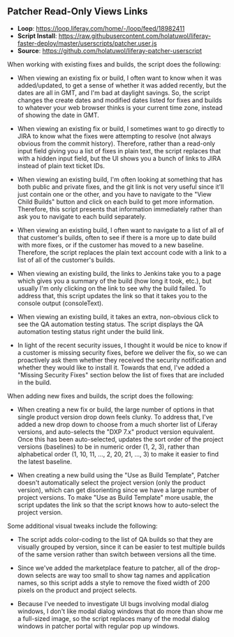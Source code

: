 ## Patcher Read-Only Views Links

* **Loop**: https://loop.liferay.com/home/-/loop/feed/18982411
* **Script Install**: https://raw.githubusercontent.com/holatuwol/liferay-faster-deploy/master/userscripts/patcher.user.js
* **Source**: https://github.com/holatuwol/liferay-patcher-userscript

When working with existing fixes and builds, the script does the following:

* When viewing an existing fix or build, I often want to know when it was added/updated, to get a sense of whether it was added recently, but the dates are all in GMT, and I'm bad at daylight savings. So, the script changes the create dates and modified dates listed for fixes and builds to whatever your web browser thinks is your current time zone, instead of showing the date in GMT.

* When viewing an existing fix or build, I sometimes want to go directly to JIRA to know what the fixes were attempting to resolve (not always obvious from the commit history). Therefore, rather than a read-only input field giving you a list of fixes in plain text, the script replaces that with a hidden input field, but the UI shows you a bunch of links to JIRA instead of plain text ticket IDs.

* When viewing an existing build, I'm often looking at something that has both public and private fixes, and the git link is not very useful since it'll just contain one or the other, and you have to navigate to the "View Child Builds" button and click on each build to get more information. Therefore, this script presents that information immediately rather than ask you to navigate to each build separately.

* When viewing an existing build, I often want to navigate to a list of all of that customer's builds, often to see if there is a more up to date build with more fixes, or if the customer has moved to a new baseline. Therefore, the script replaces the plain text account code with a link to a list of all of the customer's builds.

* When viewing an existing build, the links to Jenkins take you to a page which gives you a summary of the build (how long it took, etc.), but usually I'm only clicking on the link to see why the build failed. To address that, this script updates the link so that it takes you to the console output (consoleText).

* When viewing an existing build, it takes an extra, non-obvious click to see the QA automation testing status. The script displays the QA automation testing status right under the build link.

* In light of the recent security issues, I thought it would be nice to know if a customer is missing security fixes, before we deliver the fix, so we can proactively ask them whether they received the security notification and whether they would like to install it. Towards that end, I've added a "Missing Security Fixes" section below the list of fixes that are included in the build.

When adding new fixes and builds, the script does the following:

* When creating a new fix or build, the large number of options in that single product version drop down feels clunky. To address that, I've added a new drop down to choose from a much shorter list of Liferay versions, and auto-selects the "DXP 7.x" product version equivalent. Once this has been auto-selected, updates the sort order of the project versions (baselines) to be in numeric order (1, 2, 3), rather than alphabetical order (1, 10, 11, ..., 2, 20, 21, ..., 3) to make it easier to find the latest baseline.

* When creating a new build using the "Use as Build Template", Patcher doesn't automatically select the project version (only the product version), which can get disorienting since we have a large number of project versions. To make "Use as Build Template" more usable, the script updates the link so that the script knows how to auto-select the project version.

Some additional visual tweaks include the following:

* The script adds color-coding to the list of QA builds so that they are visually grouped by version, since it can be easier to test multiple builds of the same version rather than switch between versions all the time.

* Since we've added the marketplace feature to patcher, all of the drop-down selects are way too small to show tag names and application names, so this script adds a style to remove the fixed width of 200 pixels on the product and project selects.

* Because I've needed to investigate UI bugs involving modal dialog windows, I don't like modal dialog windows that do more than show me a full-sized image, so the script replaces many of the modal dialog windows in patcher portal with regular pop up windows.